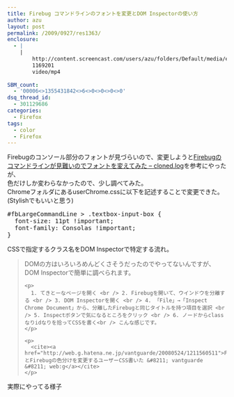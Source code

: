 ```yaml
---
title: Firebug コマンドラインのフォントを変更とDOM Inspectorの使い方
author: azu
layout: post
permalink: /2009/0927/res1363/
enclosure:
  - |
    |
        http://content.screencast.com/users/azu/folders/Default/media/ea57553a-d72a-4df8-b40c-4828fefc28e1/firebug_dominspector.mp4
        1169201
        video/mp4
        
SBM_count:
  - '00006<>1355431842<>6<>0<>0<>0<>0'
dsq_thread_id:
  - 301129686
categories:
  - Firefox
tags:
  - color
  - Firefox
---
```

Firebugのコンソール部分のフォントが見づらいので、変更しようと[Firebugのコマンドラインが見難いのでフォントを変えてみた &#8211; cloned.log][1]を参考にやったが、  
色だけしか変わらなかったので、少し調べてみた。  
ChromeフォルダにあるuserChrome.cssに以下を記述することで変更できた。(Stylishでもいいと思う)

<pre class="brush:css;">#fbLargeCommandLine &#62; .textbox-input-box {
  font-size: 11pt !important;
  font-family: Consolas !important;
}</pre>

CSSで指定するクラス名をDOM Inspectorで特定する流れ。

<div class="quote">
  <blockquote title="FirefoxとFirebugの色分けを変更するユーザーCSS書いた - vantguarde - web:g" cite="http://web.g.hatena.ne.jp/vantguarde/20080524/1211560511">
    <p>
      DOMの方はいろいろめんどくさそうだったのでやってないんですが、DOM Inspectorで簡単に調べられます。
    </p>
    
    <p>
      1. てきとーなページを開く <br /> 2. Firebugを開いて、ウインドウを分離する <br /> 3. DOM Inspectorを開く <br /> 4. 「File」→「Inspect Chrome Document」から、分離したFirebugと同じタイトルを持つ項目を選択 <br /> 5. Inspectボタンで気になるところをクリック <br /> 6. ノードからclassなりidなりを拾ってCSSを書く<br /> こんな感じです。
    </p>
    
    <p>
      <cite><a href="http://web.g.hatena.ne.jp/vantguarde/20080524/1211560511">FirefoxとFirebugの色分けを変更するユーザーCSS書いた &#8211; vantguarde &#8211; web:g</a></cite>
    </p>
  </blockquote>
  
  <p>
    実際にやってる様子
  </p>
  
  <p>
  </p>
</div>

 [1]: http://d.hatena.ne.jp/cloned/20070808